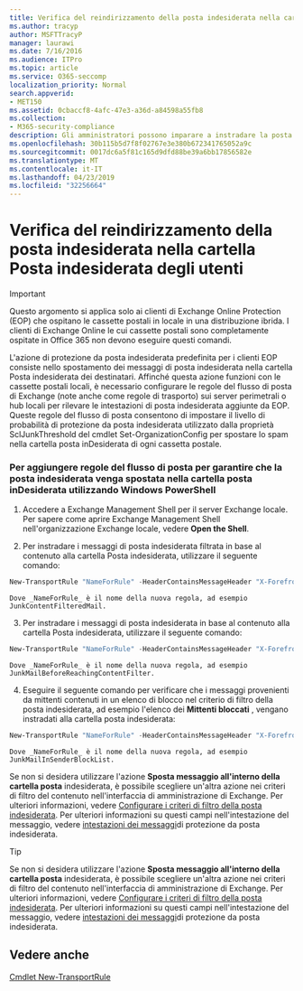 ```yaml
---
title: Verifica del reindirizzamento della posta indesiderata nella cartella Posta indesiderata degli utenti
ms.author: tracyp
author: MSFTTracyP
manager: laurawi
ms.date: 7/16/2016
ms.audience: ITPro
ms.topic: article
ms.service: O365-seccomp
localization_priority: Normal
search.appverid:
- MET150
ms.assetid: 0cbaccf8-4afc-47e3-a36d-a84598a55fb8
ms.collection:
- M365-security-compliance
description: Gli amministratori possono imparare a instradare la posta indesiderata alle cartelle di posta inDesiderata degli utenti in Exchange Online Protection.
ms.openlocfilehash: 30b115b5d7f8f02767e3e380b672341765052a9c
ms.sourcegitcommit: 0017dc6a5f81c165d9dfd88be39a6bb17856582e
ms.translationtype: MT
ms.contentlocale: it-IT
ms.lasthandoff: 04/23/2019
ms.locfileid: "32256664"
---
```

# <a name="ensure-that-spam-is-routed-to-each-users-junk-email-folder"></a>Verifica del reindirizzamento della posta indesiderata nella cartella Posta indesiderata degli utenti

> [!IMPORTANT]
> Questo argomento si applica solo ai clienti di Exchange Online Protection (EOP) che ospitano le cassette postali in locale in una distribuzione ibrida. I clienti di Exchange Online le cui cassette postali sono completamente ospitate in Office 365 non devono eseguire questi comandi. 
  
L'azione di protezione da posta indesiderata predefinita per i clienti EOP consiste nello spostamento dei messaggi di posta indesiderata nella cartella Posta indesiderata dei destinatari. Affinché questa azione funzioni con le cassette postali locali, è necessario configurare le regole del flusso di posta di Exchange (note anche come regole di trasporto) sui server perimetrali o hub locali per rilevare le intestazioni di posta indesiderata aggiunte da EOP. Queste regole del flusso di posta consentono di impostare il livello di probabilità di protezione da posta indesiderata utilizzato dalla proprietà SclJunkThreshold del cmdlet Set-OrganizationConfig per spostare lo spam nella cartella posta inDesiderata di ogni cassetta postale. 
  
### <a name="to-add-mail-flow-rules-to-ensure-spam-is-moved-to-the-junk-email-folder-by-using-windows-powershell"></a>Per aggiungere regole del flusso di posta per garantire che la posta indesiderata venga spostata nella cartella posta inDesiderata utilizzando Windows PowerShell

1. Accedere a Exchange Management Shell per il server Exchange locale. Per sapere come aprire Exchange Management Shell nell'organizzazione Exchange locale, vedere **Open the Shell**.
    
2. Per instradare i messaggi di posta indesiderata filtrata in base al contenuto alla cartella Posta indesiderata, utilizzare il seguente comando:
    
  ```Powershell
  New-TransportRule "NameForRule" -HeaderContainsMessageHeader "X-Forefront-Antispam-Report" -HeaderContainsWords "SFV:SPM" -SetSCL 6
  ```

    Dove _NameForRule_ è il nome della nuova regola, ad esempio JunkContentFilteredMail. 
    
3. Per instradare i messaggi di posta indesiderata in base al contenuto alla cartella Posta indesiderata, utilizzare il seguente comando:
    
  ```Powershell
  New-TransportRule "NameForRule" -HeaderContainsMessageHeader "X-Forefront-Antispam-Report" -HeaderContainsWords "SFV:SKS" -SetSCL 6
  ```

    Dove _NameForRule_ è il nome della nuova regola, ad esempio JunkMailBeforeReachingContentFilter. 
    
4. Eseguire il seguente comando per verificare che i messaggi provenienti da mittenti contenuti in un elenco di blocco nel criterio di filtro della posta indesiderata, ad esempio l'elenco dei **Mittenti bloccati** , vengano instradati alla cartella posta indesiderata: 
    
  ```Powershell
  New-TransportRule "NameForRule" -HeaderContainsMessageHeader "X-Forefront-Antispam-Report" -HeaderContainsWords "SFV:SKB" -SetSCL 6
  ```

    Dove _NameForRule_ è il nome della nuova regola, ad esempio JunkMailInSenderBlockList. 
    
Se non si desidera utilizzare l'azione **Sposta messaggio all'interno della cartella posta** indesiderata, è possibile scegliere un'altra azione nei criteri di filtro del contenuto nell'interfaccia di amministrazione di Exchange. Per ulteriori informazioni, vedere [Configurare i criteri di filtro della posta indesiderata](configure-your-spam-filter-policies.md). Per ulteriori informazioni su questi campi nell'intestazione del messaggio, vedere [intestazioni dei messaggi](anti-spam-message-headers.md)di protezione da posta indesiderata.
  

> [!TIP]
> Se non si desidera utilizzare l'azione **Sposta messaggio all'interno della cartella posta** indesiderata, è possibile scegliere un'altra azione nei criteri di filtro del contenuto nell'interfaccia di amministrazione di Exchange. Per ulteriori informazioni, vedere [Configurare i criteri di filtro della posta indesiderata](configure-your-spam-filter-policies.md). Per ulteriori informazioni su questi campi nell'intestazione del messaggio, vedere [intestazioni dei messaggi](anti-spam-message-headers.md)di protezione da posta indesiderata.
> 
## <a name="see-also"></a>Vedere anche

[Cmdlet New-TransportRule](https://technet.microsoft.com/library/bb125138%28v=exchg.160%29.aspx)

